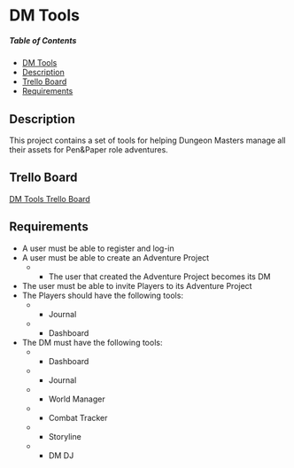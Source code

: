# DM Tools

##### Table of Contents  
- [DM Tools](#dm-tools)  
- [Description](#description)
- [Trello Board](#trello-board)  
- [Requirements](#requirements)  

## Description

This project contains a set of tools for helping Dungeon Masters manage all their assets for Pen&Paper role adventures.

## Trello Board

[DM Tools Trello Board](https://trello.com/b/HOZrQFZo/dm-tools)

## Requirements

- A user must be able to register and log-in
- A user must be able to create an Adventure Project
    - + The user that created the Adventure Project becomes its DM
- The user must be able to invite Players to its Adventure Project
- The Players should have the following tools:
    - + Journal
    - + Dashboard
- The DM must have the following tools:
    - + Dashboard
    - + Journal
    - + World Manager 
    - + Combat Tracker
    - + Storyline
    - + DM DJ
